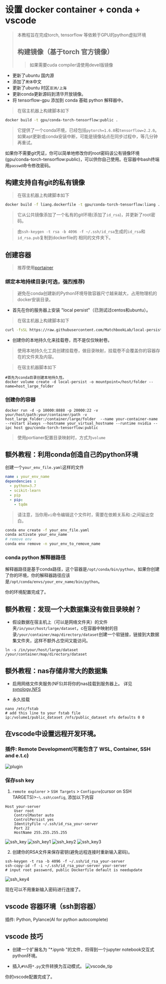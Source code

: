 # 设置 docker container + conda + vscode
> 本教程旨在完成torch, tensorflow 等依赖于GPU的python虚拟环境
>
> ##  构建镜像（基于torch 官方镜像）
>
> > 如果需要cuda compiler请使用devel版镜像

* 更新了ubuntu 国内源
* 添加了`黑体`中文
* 更新了ubuntu 时区`亚洲/上海`
* 更新conda更新源码到清华开放镜像。
* 将 tensorflow-gpu 添加到 conda 基础 python 解释器中。

> 在宿主机器上构建脚本如下
```bash
docker build -t gpu/conda-torch-tensorflow:public .
```

> 它提供了一个conda环境，已经包括`pytorch=1.6.0`和`tensorflow=2.2.0`。
> 如果apt更新或conda安装中断，可能是镜像站点在同步过程中，等几分钟再重试。

如果你不需要git凭证，你可以简单地修改你的root密码该公有镜像环境(gpu/conda-torch-tensorflow:public)，可以供你自己使用。在容器中bash终端用`passwd`命令修改密码。


## 构建支持自有git的私有镜像

> 在宿主机器上构建脚本如下
```bash
docker build -f liang.dockerfile -t gpu/conda-torch-tensorflow:liang .
```

> 它从公共镜像添加了一个私有的git环境(添加了`id_rsa`)，并更新了root密码。

> 由`ssh-keygen -t rsa -b 4096 -f ~/.ssh/id_rsa`生成的`id_rsa`和`id_rsa.pub`复制到dockerfile的 相同的文件夹下。

## 创建容器
> 推荐使用[portainer](https://www.portainer.io/) 

### 绑定本地持续目录(可选，强烈推荐)

> 避免在conda创建新的Python环境导致容器尺寸越来越大，占用物理机的docker安装目录。

* 首先在你的服务器上安装 "local persist"（已测试过centos和ubuntu）。

> 在宿主机器上构建脚本如下

```bash
curl -fsSL https://raw.githubusercontent.com/MatchbookLab/local-persist/master/scripts/install.sh | sudo bash
```

* 创建你的本地持久化来挂载卷，而不是仅仅映射卷。

> 使用本地持久化工具创建挂载卷，做目录映射，挂载卷不会覆盖你的容器存在的文件夹及内容。

> 在宿主机器脚本如下
```
#首先为conda目录创建本地持久性。
docker volume create -d local-persist -o mountpoint=/host/folder --name=host_large_folder
```

### 创建你的容器

```bashv
docker run -d -p 10000:8888 -p 20000:22 -v your/host/path:your/container/path -v host_large_folder:/container/large/folder  --name your-container-name --restart always --hostname your_virtual_hostname --runtime nvidia --ipc host gpu/conda-torch-tensorflow:public
```
> 使用portianer配置目录映射时，方式为`volume`


## 额外教程：利用conda创造自己的python环境

创建一个`your_env_file.yaml`这样的文件

```yaml
name : your_env_name
dependencies :
  - python=3.7
  - scikit-learn
  - pip
  - pip:
    - tqdm
```

> 请注意，当你用`vi`命令编辑这个文件时，需要在依赖关系和`:`之间留出空白。

```bash
conda env create -f your_env_file.yaml
conda activate your_env_name
# remove env
conda env remove -n your_env_to_remove_name
```

### conda python 解释器路径
解释器路径是基于conda路径，这个容器是`/opt/conda/bin/python`，如果你创建了你的环境，你的解释器路径应该是`/opt/conda/envs/your_env_name/bin/python`。

你的环境配置完成了。

## 额外教程：发现一个大数据集没有做目录映射？

* 假设数据在宿主机上（可以是网络文件夹）的文件夹`/in/your/host/large/dataset`，c在容器中映射的目录`/your/container/map/directory/dataset`创建一个软链接，链接到大数据集文件夹，这样不额外占空间又能访问。
```
ln -s /in/your/host/large/dataset /your/container/map/directory/dataset
```
## 额外教程：nas存储非常大的数据集

* 启用网络文件夹服务(NFS)并将你的nas挂载到服务器上。
详见 [synology.NFS](https://www.synology.com/en-us/knowledgebase/DSM/tutorial/File_Sharing/How_to_access_files_on_Synology_NAS_within_the_local_network_NFS)

* 永久挂载

```
nano /etc/fstab
# add this line to your fstab file
ip:/volume1/public_dataset /nfs/public_dataset nfs defaults 0 0
```

## 在vscode中设置远程开发环境。

### 插件: Remote Development(可能包含了 WSL, Container, SSH and e.t.c)

![plugin](./pngs/plugins_.png)

### 保存ssh key

1. `remote explorer` > `SSH Targets` > `Configure`(cursor on SSH TARGETS)>`~\.ssh\config`, 添加以下内容

```config
Host your-server
    User root
    ControlMaster auto
    ControlPersist yes
    IdentityFile ~/.ssh/id_rsa_your-server
    Port 22
    HostName 255.255.255.255
```

![ssh_key](./pngs/ssh_key_.png)
![ssh_key1](./pngs/ssh_key1_.png)
![ssh_key2](./pngs/ssh_key2_.png)
![ssh_key3](./pngs/ssh_key3_.png)



2. 创建你的RSA文件来保存密钥(避免远程连接时重新输入密码)。

```
ssh-keygen -t rsa -b 4096 -f ~/.ssh/id_rsa_your-server
ssh-copy-id -f -i ~/.ssh/id_rsa_your-server your-server
# input root password, public Dockerfile default is needupdate

```

![ssh_key4](./pngs/ssh_key4_.png)


现在可以不用重新输入密码进行连接了。



## vscode 容器环境（ssh到容器）

插件: Python, Pylance(AI for python autocomplete)

## vscode 技巧

* 创建一个扩展名为 "*.ipynb "的文件，将得到一个jupyter notebook交互式python环境。

* 插入`#%%`将`*.py`文件转换为互动模式。
![vscode_tip](./pngs/vscode_tip_.png)

你的vscode配置完成了。



